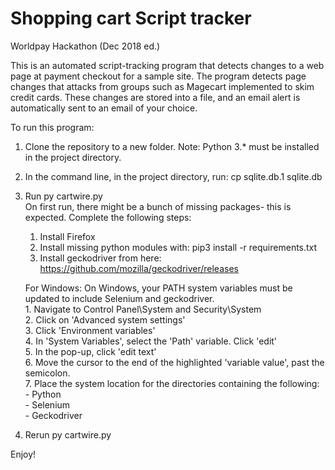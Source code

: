 # Shopping cart Script tracker
Worldpay Hackathon (Dec 2018 ed.)

This is an automated script-tracking program that detects changes to a web page at payment checkout for a sample site. The program detects page changes that attacks from groups such as Magecart implemented to skim credit cards. These changes are stored into a file, and an email alert is automatically sent to an email of your choice. 

To run this program:

1. Clone the repository to a new folder. Note: Python 3.* must be installed in the project directory.

2. In the command line, in the project directory, run: cp sqlite.db.1 sqlite.db

3. Run py cartwire.py   
      On first run, there might be a bunch of missing packages- this is expected. Complete the following steps:
      1. Install Firefox
      2. Install missing python modules with: pip3 install -r requirements.txt
      3. Install geckodriver from here: https://github.com/mozilla/geckodriver/releases
      
      For Windows: 
        On Windows, your PATH system variables must be updated to include Selenium and geckodriver. <br/>
        1. Navigate to Control Panel\System and Security\System <br/>
        2. Click on 'Advanced system settings'<br/>
        3. Click 'Environment variables'<br/>
        4. In 'System Variables', select the 'Path' variable. Click 'edit'<br/>
        5. In the pop-up, click 'edit text'<br/>
        6. Move the cursor to the end of the highlighted 'variable value', past the semicolon. <br/>
        7. Place the system location for the directories containing the following:<br/>
            -    Python<br/>
            -    Selenium<br/>
            -    Geckodriver<br/>
4. Rerun py cartwire.py<br/>

Enjoy!
